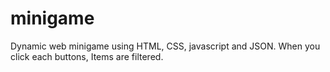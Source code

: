 # minigame
Dynamic web minigame using HTML, CSS, javascript and JSON.
When you click each buttons, Items are filtered.

